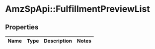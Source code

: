 # AmzSpApi::FulfillmentPreviewList

## Properties
Name | Type | Description | Notes
------------ | ------------- | ------------- | -------------


